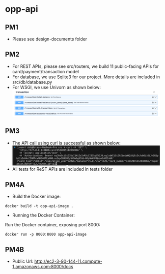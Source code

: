 # opp-api

## PM1
* Please see design-documents folder

## PM2
* For REST APIs, please see src/routers, we build 11 public-facing APIs for card/payment/transaction model
* For database, we use Sqlite3 for our project. More details are included in src/db/database.py
* For WSGI, we use Univorn as shown below:
![Screenshot](Uvicorn.png)

## PM3
* The API call using curl is successful as shown below:
![Screenshot](API_call.png)  
* All tests for ReST APIs are included in tests folder

## PM4A
* Build the Docker image:
```
docker build -t opp-api-image .
```
* Running the Docker Container:

Run the Docker container, exposing port 8000:

```
docker run -p 8000:8000 opp-api-image
```

## PM4B
* Public Url: http://ec2-3-90-144-11.compute-1.amazonaws.com:8000/docs
